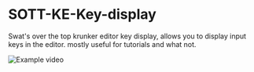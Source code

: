 # SOTT-KE-Key-display
Swat's over the top krunker editor key display, allows you to display input keys in the editor. mostly useful for tutorials and what not.

![Example video](https://youtu.be/PxemlR7tDOI)
